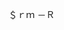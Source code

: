 <!--
**ilp-sys/ilp-sys** is a ✨ _special_ ✨ repository because its `README.md` (this file) appears on your GitHub profile.

Here are some ideas to get you started:

- 🔭 I’m currently working on ...
- 🌱 I’m currently learning ...
- 👯 I’m looking to collaborate on ...
- 🤔 I’m looking for help with ...
- 💬 Ask me about ...
- 📫 How to reach me: ...
- 😄 Pronouns: ...
- ⚡ Fun fact: ...

<div align="center">

 Studying CS@KNU && cultivating fellowship@42seoul <br>
 Always looking for an intriguing project👀 <br>  

[![jiwahn's 42 stats](https://badge42.vercel.app/api/v2/cl5mpp96a00400amd35y6oqy6/stats?cursusId=21&coalitionId=87)](https://github.com/JaeSeoKim/badge42)
  
</div>

-->
 
＄ｒｍ －Ｒ
